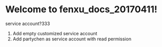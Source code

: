 # Welcome to fenxu_docs_20170411!
service account?333
1. Add empty customized service account
2. Add partychen as service account with read permission  
